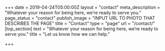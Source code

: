 +++
date = 2019-04-24T05:00:00Z
layout = "contact"
meta_description = "Whatever your reason for being here, we’re ready to serve you."
page_status = "contact"
publish_image = "INPUT URL TO PHOTO THAT DESCRIBES THE PAGE"
title = "Contact"
type = "page"
url = "/contact/"
[top_section]
text = "Whatever your reason for being here, we’re ready to serve you."
title = "Let us know how we can help."

+++
